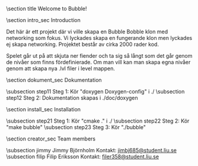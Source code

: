 \section title Welcome to Bubble!

\section intro_sec Introduction

Det här är ett projekt där vi ville skapa en
Bubble Bobble klon med networking som fokus.
Vi lyckades skapa en fungerande klon men
lyckades ej skapa networking. Projektet
består av cirka 2000 rader kod.

Spelet går ut på att skjuta ner fiender och ta sig så långt som det går genom
de nivåer som finns fördefinierade. Om man vill kan man skapa egna
nivåer genom att skapa nya .lvl filer i level mappen.

\section dokument_sec Dokumentation

\subsection step11 Steg 1: Kör "doxygen Doxygen-config" i ./
\subsection step12 Steg 2: Dokumentation skapas i ./doc/doxygen

\section install_sec Installation

\subsection step21 Steg 1: Kör "cmake ." i ./
\subsection step22 Steg 2: Kör "make bubble"
\subsection step23 Steg 3: Kör "./bubble"

\section creator_sec Team members

\subsection jimmy Jimmy Björnholm
Kontakt: jimbj685@student.liu.se
\subsection filip Filip Eriksson
Kontakt: filer358@student.liu.se
